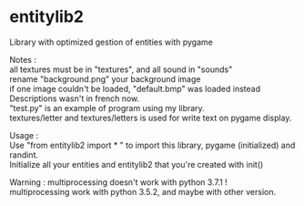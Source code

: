 # entitylib2
Library with optimized gestion of entities with pygame

Notes :  
all textures must be in "textures", and all sound in "sounds"  
rename "background.png" your background image  
if one image couldn't be loaded, "default.bmp" was loaded instead  
Descriptions wasn't in french now.  
"test.py" is an example of program using my library.  
textures/letter and textures/letters is used for write text on pygame display.

Usage :  
Use "from entitylib2 import * " to import this library, pygame (initialized) and randint.  
Initialize all your entities and entitylib2 that you're created with init()

Warning : multiprocessing doesn't work with python 3.7.1 !  
multiprocessing work with python 3.5.2, and maybe with other version.
